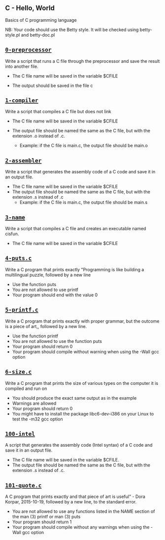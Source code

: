 ## C - Hello, World

Basics of C programming language

NB: Your code should use the Betty style. It will be checked using betty-style.pl and betty-doc.pl

## [`0-preprocessor`](0-preprocessor)

Write a script that runs a C file through the preprocessor and save the result into another file.

* The C file name will be saved in the variable $CFILE

* The output should be saved in the file c

## [`1-compiler`](1-compiler)

Write a script that compiles a C file but does not link

* The C file name will be saved in the variable $CFILE

* The output file should be named the same as the C file, but with the extension .o instead of .c.
  * Example: if the C file is main.c, the output file should be main.o

## [`2-assembler`](2-assembler)

Write a script that generates the assembly code of a C code and save it in an output file.

* The C file name will be saved in the variable $CFILE
* The output file should be named the same as the C file, but with the extension .s instead of .c
  * Example: if the C file is main.c, the output file should be main.s

## [`3-name`](3-name)

Write a script that compiles a C file and creates an executable named cisfun.

* The C file name will be saved in the variable $CFILE

## [`4-puts.c`](4-puts.c)

Write a C program that prints exactly "Programming is like building a multilingual puzzle, followed by a new line

* Use the function puts
* You are not allowed to use printf
* Your program should end with the value 0

## [`5-printf.c`](5-printf.c)

Write a C program that prints exactly with proper grammar, but the outcome is a piece of art,, followed by a new line.

* Use the function printf
* You are not allowed to use the function puts
* Your program should return 0
* Your program should compile without warning when using the -Wall gcc option

## [`6-size.c`](6-size.c)

Write a C program that prints the size of various types on the computer it is compiled and run on

* You should produce the exact same output as in the example
* Warnings are allowed
* Your program should return 0
* You might have to install the package libc6-dev-i386 on your Linux to test the -m32 gcc option

## [`100-intel`](100-intel)

A script that generates the assembly code (Intel syntax) of a C code and save it in an output file.

* The C file name will be saved in the variable $CFILE.
* The output file should be named the same as the C file, but with the extension .s instead of .c.

## [`101-quote.c`](101-quote.c)

A C program that prints exactly and that piece of art is useful" - Dora Korpar, 2015-10-19, followed by a new line, to the standard error.

* You are not allowed to use any functions listed in the NAME section of the man (3) printf or man (3) puts
* Your program should return 1
* Your program should compile without any warnings when using the -Wall gcc option
